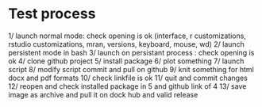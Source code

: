 # Test process

1/ launch normal mode: check opening is ok (interface, r customizations, rstudio customizations, mran, versions, keyboard, mouse, wd)
2/ launch persistent mode in bash
3/ launch on persistant process : check opening is ok
4/ clone github project
5/ install package
6/ plot something
7/ launch script
8/ modify script commit and pull on github
9/ knit something for html docx and pdf formats
10/ check linkfile is ok
11/ quit and commit changes
12/ reopen and check installed package in 5 and github link of 4
13/ save image as archive and pull it on dock hub and valid release